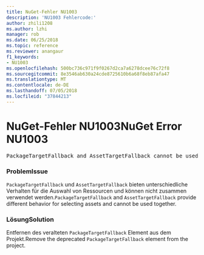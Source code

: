 ```yaml
---
title: NuGet-Fehler NU1003
description: 'NU1003 Fehlercode:'
author: zhili1208
ms.author: lzhi
manager: rob
ms.date: 06/25/2018
ms.topic: reference
ms.reviewer: anangaur
f1_keywords:
- NU1003
ms.openlocfilehash: 500bc736c971f9f0267d2ca7a6278dcee76c72f8
ms.sourcegitcommit: 8e3546ab630a24cde8725610b6a68f8eb87afa47
ms.translationtype: MT
ms.contentlocale: de-DE
ms.lasthandoff: 07/05/2018
ms.locfileid: "37844213"
---
```

# <a name="nuget-error-nu1003"></a><span data-ttu-id="03614-103">NuGet-Fehler NU1003</span><span class="sxs-lookup"><span data-stu-id="03614-103">NuGet Error NU1003</span></span>

<pre>PackageTargetFallback and AssetTargetFallback cannot be used together. Remove PackageTargetFallback(deprecated) references from the project environment.</pre>

### <a name="issue"></a><span data-ttu-id="03614-104">Problem</span><span class="sxs-lookup"><span data-stu-id="03614-104">Issue</span></span>
<span data-ttu-id="03614-105">`PackageTargetFallback` und `AssetTargetFallback` bieten unterschiedliche Verhalten für die Auswahl von Ressourcen und können nicht zusammen verwendet werden.</span><span class="sxs-lookup"><span data-stu-id="03614-105">`PackageTargetFallback` and `AssetTargetFallback` provide different behavior for selecting assets and cannot be used together.</span></span>

### <a name="solution"></a><span data-ttu-id="03614-106">Lösung</span><span class="sxs-lookup"><span data-stu-id="03614-106">Solution</span></span>
<span data-ttu-id="03614-107">Entfernen des veralteten `PackageTargetFallback` Element aus dem Projekt.</span><span class="sxs-lookup"><span data-stu-id="03614-107">Remove the deprecated `PackageTargetFallback` element from the project.</span></span>